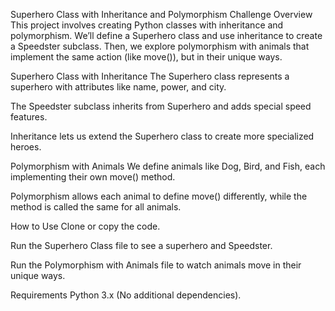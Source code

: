 Superhero Class with Inheritance and Polymorphism Challenge
Overview
This project involves creating Python classes with inheritance and polymorphism. We’ll define a Superhero class and use inheritance to create a Speedster subclass. Then, we explore polymorphism with animals that implement the same action (like move()), but in their unique ways.

Superhero Class with Inheritance
The Superhero class represents a superhero with attributes like name, power, and city.

The Speedster subclass inherits from Superhero and adds special speed features.

Inheritance lets us extend the Superhero class to create more specialized heroes.

Polymorphism with Animals
We define animals like Dog, Bird, and Fish, each implementing their own move() method.

Polymorphism allows each animal to define move() differently, while the method is called the same for all animals.

How to Use
Clone or copy the code.

Run the Superhero Class file to see a superhero and Speedster.

Run the Polymorphism with Animals file to watch animals move in their unique ways.

Requirements
Python 3.x (No additional dependencies).
